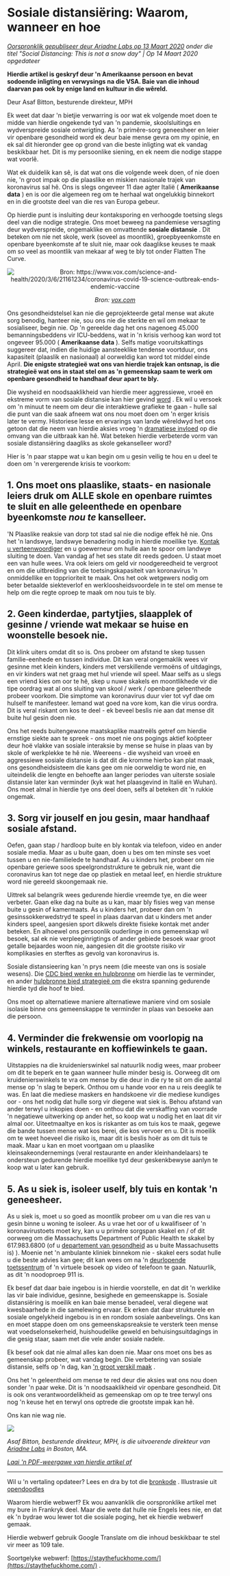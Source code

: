 # Sosiale distansiëring: Waarom, wanneer en hoe

_[Oorspronklik gepubliseer deur Ariadne Labs op 13 Maart 2020](https://www.ariadnelabs.org/resources/articles/news/social-distancing-this-is-not-a-snow-day) onder die titel "Social Distancing: This is not a snow day" | Op 14 Maart 2020 opgedateer_

**Hierdie artikel is geskryf deur 'n Amerikaanse persoon en bevat sodoende inligting en verwysings na die VSA. Baie van die inhoud daarvan pas ook by enige land en kultuur in die wêreld.**

Deur Asaf Bitton, besturende direkteur, MPH

Ek weet dat daar 'n bietjie verwarring is oor wat ek volgende moet doen te midde van hierdie ongekende tyd van 'n pandemie, skoolsluitings en wydverspreide sosiale ontwrigting. As 'n primêre-sorg geneesheer en leier vir openbare gesondheid word ek deur baie mense gevra om my opinie, en ek sal dit hieronder gee op grond van die beste inligting wat ek vandag beskikbaar het. Dit is my persoonlike siening, en ek neem die nodige stappe wat voorlê.

Wat ek duidelik kan sê, is dat wat ons die volgende week doen, of nie doen nie, 'n groot impak op die plaaslike en miskien nasionale trajek van koronavirus sal hê. Ons is slegs ongeveer 11 dae agter Italië ( **Amerikaanse data** ) en is oor die algemeen reg om te herhaal wat ongelukkig binnekort en in die grootste deel van die res van Europa gebeur.

Op hierdie punt is insluiting deur kontaksporing en verhoogde toetsing slegs deel van die nodige strategie. Ons moet beweeg na pandemiese versagting deur wydverspreide, ongemaklike en omvattende **sosiale distansie** . Dit beteken om nie net skole, werk (soveel as moontlik), groepbyeenkomste en openbare byeenkomste af te sluit nie, maar ook daaglikse keuses te maak om so veel as moontlik van mekaar af weg te bly tot onder Flatten The Curve.

<center><img src="/graph.jpeg" alt="Bron: https://www.vox.com/science-and-health/2020/3/6/21161234/coronavirus-covid-19-science-outbreak-ends-endemic-vaccine"><p><em>Bron: <a href="https://www.vox.com/science-and-health/2020/3/6/21161234/coronavirus-covid-19-science-outbreak-ends-endemic-vaccine">vox.com</a></em></p></center>

Ons gesondheidstelsel kan nie die geprojekteerde getal mense wat akute sorg benodig, hanteer nie, sou ons nie die sterkte en wil om mekaar te sosialiseer, begin nie. Op 'n gereelde dag het ons nagenoeg 45.000 bemanningsbeddens vir ICU-beddens, wat in 'n krisis verhoog kan word tot ongeveer 95.000 ( **Amerikaanse data** ). Selfs matige vooruitskattings suggereer dat, indien die huidige aansteeklike tendense voortduur, ons kapasiteit (plaaslik en nasionaal) al oorweldig kan word tot middel einde April. **Die enigste strategieë wat ons van hierdie trajek kan ontsnap, is die strategieë wat ons in staat stel om as 'n gemeenskap saam te werk om openbare gesondheid te handhaaf deur apart te bly.**

Die wysheid en noodsaaklikheid van hierdie meer aggressiewe, vroeë en ekstreme vorm van sosiale distansie kan hier gevind [word](https://www.nytimes.com/interactive/2020/03/13/opinion/coronavirus-trump-response.html?action=click&module=Opinion&pgtype=Homepage--) . Ek wil u versoek om 'n minuut te neem om deur die interaktiewe grafieke te gaan - hulle sal die punt van die saak afneem wat ons nou moet doen om 'n erger krisis later te vermy. Historiese lesse en ervarings van lande wêreldwyd het ons getoon dat die neem van hierdie aksies vroeg 'n [dramatiese invloed](https://bmcpublichealth.biomedcentral.com/articles/10.1186/s12889-018-5446-1) op die omvang van die uitbraak kan hê. Wat beteken hierdie verbeterde vorm van sosiale distansiëring daagliks as skole gekanselleer word?

Hier is 'n paar stappe wat u kan begin om u gesin veilig te hou en u deel te doen om 'n verergerende krisis te voorkom:

## 1\. Ons moet ons plaaslike, staats- en nasionale leiers druk om ALLE skole en openbare ruimtes te sluit en alle geleenthede en openbare byeenkomste _nou te_ kanselleer.

'N Plaaslike reaksie van dorp tot stad sal nie die nodige effek hê nie. Ons het 'n landswye, landswye benadering nodig in hierdie moeilike tye. [Kontak u verteenwoordiger](https://www.house.gov/representatives/find-your-representative) en u goewerneur om hulle aan te spoor om landwye sluiting te doen. Van vandag af het ses state dit reeds gedoen. U staat moet een van hulle wees. Vra ook leiers om geld vir noodgereedheid te vergroot en om die uitbreiding van die toetsingskapasiteit van koronavirus 'n onmiddellike en topprioriteit te maak. Ons het ook wetgewers nodig om beter betaalde siekteverlof en werkloosheidsvoordele in te stel om mense te help om die regte oproep te maak om nou tuis te bly.

## 2\. Geen kinderdae, partytjies, slaapplek of gesinne / vriende wat mekaar se huise en woonstelle besoek nie.

Dit klink uiters omdat dit so is. Ons probeer om afstand te skep tussen familie-eenhede en tussen individue. Dit kan veral ongemaklik wees vir gesinne met klein kinders, kinders met verskillende vermoëns of uitdagings, en vir kinders wat net graag met hul vriende wil speel. Maar selfs as u slegs een vriend kies om oor te hê, skep u nuwe skakels en moontlikhede vir die tipe oordrag wat al ons sluiting van skool / werk / openbare geleenthede probeer voorkom. Die simptome van koronavirus duur vier tot vyf dae om hulself te manifesteer. Iemand wat goed na vore kom, kan die virus oordra. Dit is veral riskant om kos te deel - ek beveel beslis nie aan dat mense dit buite hul gesin doen nie.

Ons het reeds buitengewone maatskaplike maatreëls getref om hierdie ernstige siekte aan te spreek - ons moet nie ons pogings aktief koöpteer deur hoë vlakke van sosiale interaksie by mense se huise in plaas van by skole of werkplekke te hê nie. Weereens - die wysheid van vroeë en aggressiewe sosiale distansie is dat dit die kromme hierbo kan plat maak, ons gesondheidsisteem die kans gee om nie oorweldig te word nie, en uiteindelik die lengte en behoefte aan langer periodes van uiterste sosiale distansie later kan verminder (kyk wat het plaasgevind in Italië en Wuhan). Ons moet almal in hierdie tye ons deel doen, selfs al beteken dit 'n rukkie ongemak.

## 3\. Sorg vir jouself en jou gesin, maar handhaaf sosiale afstand.

Oefen, gaan stap / hardloop buite en bly kontak via telefoon, video en ander sosiale media. Maar as u buite gaan, doen u bes om ten minste ses voet tussen u en nie-familielede te handhaaf. As u kinders het, probeer om nie openbare geriewe soos speelgrondstrukture te gebruik nie, want die coronavirus kan tot nege dae op plastiek en metaal leef, en hierdie strukture word nie gereeld skoongemaak nie.

Uittrek sal belangrik wees gedurende hierdie vreemde tye, en die weer verbeter. Gaan elke dag na buite as u kan, maar bly fisies weg van mense buite u gesin of kamermaats. As u kinders het, probeer dan om 'n gesinssokkerwedstryd te speel in plaas daarvan dat u kinders met ander kinders speel, aangesien sport dikwels direkte fisieke kontak met ander beteken. En alhoewel ons persoonlik ouderlinge in ons gemeenskap wil besoek, sal ek nie verpleeginrigtings of ander gebiede besoek waar groot getalle bejaardes woon nie, aangesien dit die grootste risiko vir komplikasies en sterftes as gevolg van koronavirus is.

Sosiale distansieering kan 'n prys neem (die meeste van ons is sosiale wesens). Die [CDC bied wenke en hulpbronne](https://www.cdc.gov/coronavirus/2019-ncov/about/coping.html) om hierdie las te verminder, en ander [hulpbronne bied strategieë om](https://www.verywellmind.com/managing-coronavirus-anxiety-4798909) die ekstra spanning gedurende hierdie tyd die hoof te bied.

Ons moet op alternatiewe maniere alternatiewe maniere vind om sosiale isolasie binne ons gemeenskappe te verminder in plaas van besoeke aan die persoon.

## 4\. Verminder die frekwensie om voorlopig na winkels, restaurante en koffiewinkels te gaan.

Uitstappies na die kruidenierswinkel sal natuurlik nodig wees, maar probeer om dit te beperk en te gaan wanneer hulle minder besig is. Oorweeg dit om kruidenierswinkels te vra om mense by die deur in die ry te sit om die aantal mense op 'n slag te beperk. Onthou om u hande voor en na u reis deeglik te was. En laat die mediese maskers en handskoene vir die mediese kundiges oor - ons het nodig dat hulle sorg vir diegene wat siek is. Behou afstand van ander terwyl u inkopies doen - en onthou dat die verskaffing van voorrade 'n negatiewe uitwerking op ander het, so koop wat u nodig het en laat dit vir almal oor. Uiteetmaaltye en kos is riskanter as om tuis kos te maak, gegewe die bande tussen mense wat kos berei, die kos vervoer en u. Dit is moeilik om te weet hoeveel die risiko is, maar dit is beslis hoër as om dit tuis te maak. Maar u kan en moet voortgaan om u plaaslike kleinsakeondernemings (veral restaurante en ander kleinhandelaars) te ondersteun gedurende hierdie moeilike tyd deur geskenkbewyse aanlyn te koop wat u later kan gebruik.

## 5\. As u siek is, isoleer uself, bly tuis en kontak 'n geneesheer.

As u siek is, moet u so goed as moontlik probeer om u van die res van u gesin binne u woning te isoleer. As u vrae het oor of u kwalifiseer of 'n koronavirustoets moet kry, kan u u primêre sorgspan skakel en / of dit oorweeg om die Massachusetts Department of Public Health te skakel by 617.983.6800 (of u [departement van gesondheid](https://www.cdc.gov/coronavirus/2019-ncov/downloads/Phone-Numbers_State-and-Local-Health-Departments.pdf) as u buite Massachusetts is) ). Moenie net 'n ambulante kliniek binnekom nie - skakel eers sodat hulle u die beste advies kan gee; dit kan wees om na 'n [deurlopende toetssentrum](https://www.theverge.com/2020/3/11/21174880/coronavirus-testing-drive-thru-colorado-connecticut-washington) of 'n virtuele besoek op video of telefoon te gaan. Natuurlik, as dit 'n noodoproep 911 is.

Ek besef dat daar baie ingebou is in hierdie voorstelle, en dat dit 'n werklike las vir baie individue, gesinne, besighede en gemeenskappe is. Sosiale distansiëring is moeilik en kan baie mense benadeel, veral diegene wat kwesbaarhede in die samelewing ervaar. Ek erken dat daar strukturele en sosiale ongelykheid ingebou is in en rondom sosiale aanbevelings. Ons kan en moet stappe doen om ons gemeenskapsreaksie te versterk teen mense wat voedselonsekerheid, huishoudelike geweld en behuisingsuitdagings in die gesig staar, saam met die vele ander sosiale nadele.

Ek besef ook dat nie almal alles kan doen nie. Maar ons moet ons bes as gemeenskap probeer, wat vandag begin. Die verbetering van sosiale distansie, selfs op 'n dag, kan ['n groot verskil maak](https://www.ncbi.nlm.nih.gov/pubmed/19400970/) .

Ons het 'n geleentheid om mense te red deur die aksies wat ons nou doen sonder 'n paar weke. Dit is 'n noodsaaklikheid vir openbare gesondheid. Dit is ook ons verantwoordelikheid as gemeenskap om op te tree terwyl ons nog 'n keuse het en terwyl ons optrede die grootste impak kan hê.

Ons kan nie wag nie.

![](/signature.png)

_Asaf Bitton, besturende direkteur, MPH, is die uitvoerende direkteur van [Ariadne Labs](https://www.ariadnelabs.org) in Boston, MA._

_[Laai 'n PDF-weergawe van hierdie artikel af](https://www.ariadnelabs.org/wp-content/uploads/sites/2/2020/03/Social-Distancing-This-is-Not-a-Snow-Day-Bitton.pdf)_

---

Wil u 'n vertaling opdateer? Lees en dra by tot die [bronkode](https://github.com/vvo/istayhome.info) . Illustrasie uit [opendoodles](https://generator.opendoodles.com/)

Waarom hierdie webwerf? Ek wou aanvanklik die oorspronklike artikel met my bure in Frankryk deel. Maar die wete dat hulle nie Engels lees nie, en dat ek 'n bydrae wou lewer tot die sosiale poging, het ek hierdie webwerf gemaak.

Hierdie webwerf gebruik Google Translate om die inhoud beskikbaar te stel vir meer as 109 tale.

Soortgelyke webwerf: [https://staythefuckhome.com/](https://staythefuckhome.com/) .